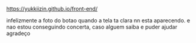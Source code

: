 https://yukkiizin.github.io/front-end/

infelizmente a foto do botao quando a tela ta clara nn esta aparecendo. e nao estou conseguindo concerta, caso alguem saiba e puder ajudar agradeço
